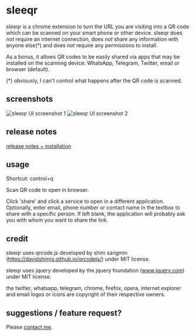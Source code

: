 # sleeqr

sleeqr is a chrome extension to turn the URL you are visiting into a QR code which can be scanned on your smart phone or other device. sleeqr does *not* require an internet connection, does *not* share any information with anyone else(\*) and does *not* require any permissions to install.

As a bonus, it allows QR codes to be easily shared via apps that may be installed on the scanning device: WhatsApp, Telegram, Twitter, email or browser (default).

(\*) obviously, I can't control what happens after the QR code is scanned.

## screenshots

![sleeqr UI screenshot 1](http://sudoscience.nl/image/sleeqr1.png)
![sleeqr UI screenshot 2](http://sudoscience.nl/image/sleeqr2.png)

## release notes

[release notes + installation](http://sudoscience.nl/#2016-1-14)

## usage

Shortcut: control+q

Scan QR code to open in browser.

Click 'share' and click a service to open in a different application. Optionally, enter email, phone number or contact name in the textbox to share with a specific person. If left blank, the application will probably ask you with whom you want to share the link.

## credit

sleeqr uses qrcode.js developed by shim sangmin (https://davidshimjs.github.io/qrcodejs/) under MIT license.

sleeqr uses jquery developed by the jquery foundation (www.jquery.com) under MIT license.

the twitter, whatsapp, telegram, chrome, firefox, opera, internet explorer and email logos or icons are copyright of their respective owners.

## suggestions / feature request?

Please [contact me](mailto:info@sudoscience.nl).
